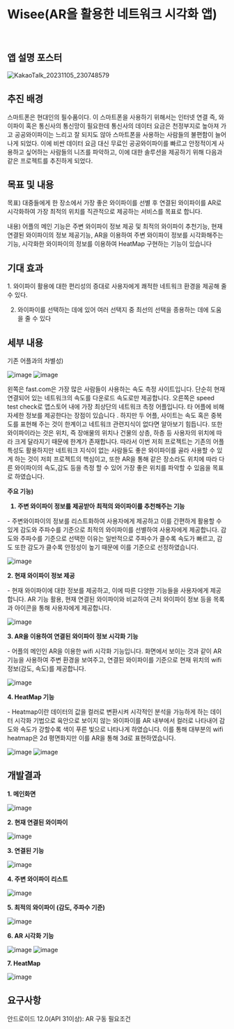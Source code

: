 <h1>Wisee(AR을 활용한 네트워크 시각화 앱)</h1>
</br>

<h2>앱 설명 포스터</h2>

![KakaoTalk_20231105_230748579](https://github.com/99andrew99/wisee/assets/66951806/84ab9985-7412-4c76-9703-b30f385c7d4e)

<h2>추진 배경</h2>
<p>스마트폰은 현대인의 필수품이다. 이 스마트폰을 사용하기 위해서는 인터넷 연결 즉, 와이파이 혹은 통신사의 통신망이 필요한데 통신사의 데이터 요금은 천정부지로 높아져 가고 공공와이파이는 느리고 잘 되지도 않아 스마트폰을 사용하는 사람들의 불편함이 늘어나게 되었다. 이에 비싼 데이터 요금 대신 무료인 공공와이파이를 빠르고 안정적이게 사용하고 싶어하는 사람들의 니즈를 파악하고, 이에 대한 솔루션을 제공하기 위해 다음과 같은 프로젝트를 추진하게 되었다. </p>


<h2>목표 및 내용</h2>
<p>
  목표)
대중들에게 한 장소에서 가장 좋은 와이파이를 선별 후 연결된 와이파이를 AR로 시각화하여 가장 최적의 위치를 직관적으로 제공하는 서비스를 목표로 합니다.

내용)
어플의 메인 기능은 주변 와이파이 정보 제공 및 최적의 와이파이 추천기능, 현재 연결된 와이파이의 정보 제공기능, AR을 이용하여 주변 와이파이 정보를 시각화해주는 기능, 시각화한 와이파이의 정보를 이용하여 HeatMap 구현하는 기능이 있습니다
</p>


<h2>기대 효과</h2>
<p>
1. 와이파이 활용에 대한 편리성의 증대로 사용자에게 쾌적한 네트워크 환경을 제공해 줄 수 있다.

2. 와이파이를 선택하는 데에 있어 여러 선택지 중 최선의 선택을 종용하는 데에 도움을 줄 수 있다
</p>

<h2>세부 내용</h2>
<p>
기존 어플과의 차별성)
</p>

  ![image](https://github.com/99andrew99/wisee/assets/66951806/213abfdb-0cca-4c55-bda8-3bf2190e5cd9)
  ![image](https://github.com/99andrew99/wisee/assets/66951806/40367c51-af43-4e0a-bcf7-08b991962af3)
<p>
  왼쪽은 fast.com은 가장 많은 사람들이 사용하는 속도 측정 사이트입니다. 단순히 현재 연결되어 있는 네트워크의 속도를 다운로드 속도로만 제공합니다. 
오른쪽은 speed test check로 앱스토어 내에 가장 최상단의 네트워크 측정 어플입니다. 타 어플에 비해 자세한 정보를 제공한다는 장점이 있습니다 .
하지만 두 어플, 사이트는 속도 혹은 중복도를 표현해 주는 것이 한계이고 네트워크 관련지식이 없다면 알아보기 힘듭니다. 
또한 와이파이라는 것은 위치, 즉 장애물의 위치나 건물의 상층, 하층 등 사용자의 위치에 따라 크게 달라지기 때문에 한계가 존재합니다. 따라서 이번 저희 프로젝트는 기존의 어플특성도 활용하지만 네트워크 지식이 없는 사람들도 좋은 와이파이를 골라 사용할 수 있게 하는 것이 저희 프로젝트의 핵심이고, 또한 AR을 통해 같은 장소라도 위치에 따라 다른 와이파이의 속도,감도 등을 측정 할 수 있어 가장 좋은 위치를 파악할 수 있음을 목표로 하였습니다.
</p>

<strong>
주요 기능)

1. 주변 와이파이 정보를 제공받아 최적의 와이파이를 추천해주는 기능
</strong>

<p>
  - 주변와이파이의 정보를 리스트화하여 사용자에게 제공하고 이를 간편하게 활용할 수 있게 감도와 주파수를 기준으로 최적의 와이파이를 선별하여 사용자에게 제공합니다. 감도와 주파수를 기준으로 선택한 이유는 일반적으로 주파수가 클수록 속도가 빠르고, 감도 또한 감도가 클수록 안정성이 높기 때문에 이를 기준으로 선정하였습니다.
</p>

![image](https://github.com/99andrew99/wisee/assets/66951806/c9a1dee7-5562-452b-9287-5578b629c437)

<strong>
2. 현재 와이파이 정보 제공
</strong>
<p>
  - 현재 와이파이에 대한 정보를 제공하고, 이에 따른 다양한 기능들을 사용자에게 제공합니다. AR 기능 활용, 현재 연결된 와이파이와 비교하여 근처 와이파이 정보 등을 목록과 아이콘을 통해 사용자에게 제공합니다.
</p>

![image](https://github.com/99andrew99/wisee/assets/66951806/a90619d7-4cbd-47ec-ba0e-156f285fe8d2)

<strong>
3. AR을 이용하여 연결된 와이파이 정보 시각화 기능
</strong>
<p>
  - 어플의 메인인 AR을 이용한 wifi 시각화 기능입니다. 화면에서 보이는 것과 같이 AR 기능을 사용하여 주변 환경을 보여주고, 연결된 와이파이를 기준으로 현재 위치의 wifi 정보(감도, 속도)를 제공합니다. 
</p>

![image](https://github.com/99andrew99/wisee/assets/66951806/8c812af5-8c92-40d2-915b-e4ad54d80d01)

<strong>
4. HeatMap 기능
</strong>
<p>
  - Heatmap이란 데이터의 값을 컬러로 변환시켜 시각적인 분석을 가능하게 하는 데이터 시각화 기법으로 육안으로 보이지 않는 와이파이를 AR 내부에서 컬러로 나타내어 감도와 속도가 강할수록 색이 푸른 빛으로 나타나게 하였습니다. 이를 통해 대부분의 wifi heatmap은 2d 평면화지만 이를 AR을 통해 3d로 표현하였습니다.
</p>

![image](https://github.com/99andrew99/wisee/assets/66951806/7a644e39-ff68-40bf-84c1-5a51bb8f53e1)
![image](https://github.com/99andrew99/wisee/assets/66951806/2991da16-4e57-48c1-b14c-da420aefdda9)


<h2>개발결과</h2>
<strong>1. 메인화면 </strong>

![image](https://github.com/99andrew99/wisee/assets/66951806/bdad795d-c6ad-4765-85ba-4ec7a626979e)


<strong>2. 현재 연결된 와이파이 </strong>

![image](https://github.com/99andrew99/wisee/assets/66951806/d377c20c-7c70-45e4-8837-39dd56b913f1)

<strong>3. 연결된 기능 </strong>

![image](https://github.com/99andrew99/wisee/assets/66951806/9408919b-0ce9-49f2-aa31-2a7d2aea394b)

<strong>4. 주변 와이파이 리스트 </strong>

![image](https://github.com/99andrew99/wisee/assets/66951806/0990843f-1f4a-47dd-b840-2eeaa0131bf3)

<strong>5. 최적의 와이파이 (감도, 주파수 기준) </strong>

![image](https://github.com/99andrew99/wisee/assets/66951806/99ce1dd5-ce7b-46d7-a194-3dd32d275bf1)

<strong>6. AR 시각화 기능 </strong>

![image](https://github.com/99andrew99/wisee/assets/66951806/745f5d68-b3f4-4fbb-9df1-21f90efce864)
![image](https://github.com/99andrew99/wisee/assets/66951806/9bb7fd38-3968-4192-b785-462113aeb880)

<strong>7. HeatMap </strong>

![image](https://github.com/99andrew99/wisee/assets/66951806/ca7a3896-2408-47d4-b9a3-1d347b6be9c1)



<h2>요구사항</h2>
<p>안드로이드 12.0(API 31이상): AR 구동 필요조건</p>
